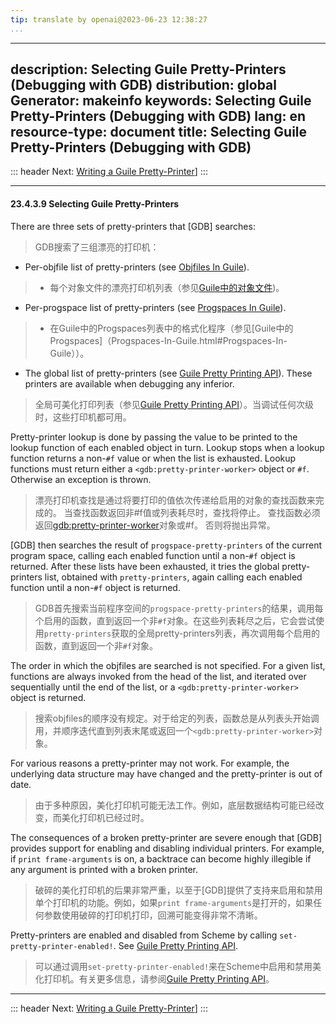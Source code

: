 ```yaml
---
tip: translate by openai@2023-06-23 12:38:27
...
```

---
description: Selecting Guile Pretty-Printers (Debugging with GDB)
distribution: global
Generator: makeinfo
keywords: Selecting Guile Pretty-Printers (Debugging with GDB)
lang: en
resource-type: document
title: Selecting Guile Pretty-Printers (Debugging with GDB)
---
::: header
Next: [Writing a Guile Pretty-Printer](Writing-a-Guile-Pretty_002dPrinter.html#Writing-a-Guile-Pretty_002dPrinter)]
:::

---

#### 23.4.3.9 Selecting Guile Pretty-Printers


There are three sets of pretty-printers that [GDB] searches:

> GDB搜索了三组漂亮的打印机：


- Per-objfile list of pretty-printers (see [Objfiles In Guile](Objfiles-In-Guile.html#Objfiles-In-Guile)).

> - 每个对象文件的漂亮打印机列表（参见[Guile中的对象文件](Objfiles-In-Guile.html#Objfiles-In-Guile))。

- Per-progspace list of pretty-printers (see [Progspaces In Guile](Progspaces-In-Guile.html#Progspaces-In-Guile)).

> - 在Guile中的Progspaces列表中的格式化程序（参见[Guile中的Progspaces]（Progspaces-In-Guile.html#Progspaces-In-Guile））。

- The global list of pretty-printers (see [Guile Pretty Printing API](Guile-Pretty-Printing-API.html#Guile-Pretty-Printing-API)). These printers are available when debugging any inferior.

> 全局可美化打印列表（参见[Guile Pretty Printing API](Guile-Pretty-Printing-API.html#Guile-Pretty-Printing-API)）。当调试任何次级时，这些打印机都可用。


Pretty-printer lookup is done by passing the value to be printed to the lookup function of each enabled object in turn. Lookup stops when a lookup function returns a non-`#f` value or when the list is exhausted. Lookup functions must return either a `<gdb:pretty-printer-worker>` object or `#f`. Otherwise an exception is thrown.

> 漂亮打印机查找是通过将要打印的值依次传递给启用的对象的查找函数来完成的。 当查找函数返回非#f值或列表耗尽时，查找将停止。 查找函数必须返回<gdb:pretty-printer-worker>对象或#f。 否则将抛出异常。


[GDB] then searches the result of `progspace-pretty-printers` of the current program space, calling each enabled function until a non-`#f` object is returned. After these lists have been exhausted, it tries the global pretty-printers list, obtained with `pretty-printers`, again calling each enabled function until a non-`#f` object is returned.

> GDB首先搜索当前程序空间的`progspace-pretty-printers`的结果，调用每个启用的函数，直到返回一个非`#f`对象。在这些列表耗尽之后，它会尝试使用`pretty-printers`获取的全局pretty-printers列表，再次调用每个启用的函数，直到返回一个非`#f`对象。


The order in which the objfiles are searched is not specified. For a given list, functions are always invoked from the head of the list, and iterated over sequentially until the end of the list, or a `<gdb:pretty-printer-worker>` object is returned.

> 搜索objfiles的顺序没有规定。对于给定的列表，函数总是从列表头开始调用，并顺序迭代直到列表末尾或返回一个`<gdb:pretty-printer-worker>`对象。


For various reasons a pretty-printer may not work. For example, the underlying data structure may have changed and the pretty-printer is out of date.

> 由于多种原因，美化打印机可能无法工作。例如，底层数据结构可能已经改变，而美化打印机已经过时。


The consequences of a broken pretty-printer are severe enough that [GDB] provides support for enabling and disabling individual printers. For example, if `print frame-arguments` is on, a backtrace can become highly illegible if any argument is printed with a broken printer.

> 破碎的美化打印机的后果非常严重，以至于[GDB]提供了支持来启用和禁用单个打印机的功能。例如，如果`print frame-arguments`是打开的，如果任何参数使用破碎的打印机打印，回溯可能变得非常不清晰。


Pretty-printers are enabled and disabled from Scheme by calling `set-pretty-printer-enabled!`. See [Guile Pretty Printing API](Guile-Pretty-Printing-API.html#Guile-Pretty-Printing-API).

> 可以通过调用`set-pretty-printer-enabled!`来在Scheme中启用和禁用美化打印机。有关更多信息，请参阅[Guile Pretty Printing API](Guile-Pretty-Printing-API.html#Guile-Pretty-Printing-API)。

---

::: header
Next: [Writing a Guile Pretty-Printer](Writing-a-Guile-Pretty_002dPrinter.html#Writing-a-Guile-Pretty_002dPrinter)]
:::
